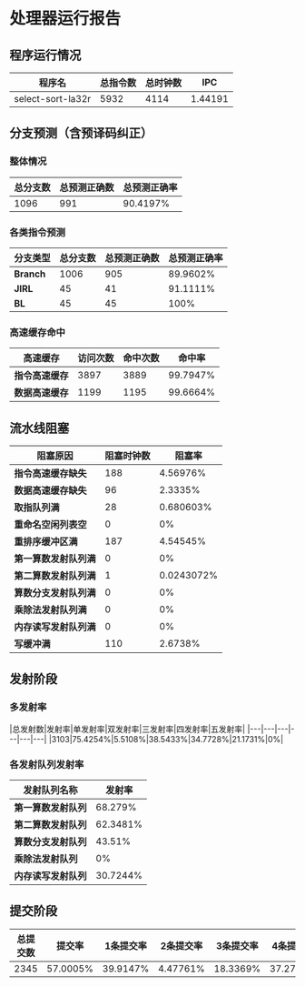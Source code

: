 # 处理器运行报告
## 程序运行情况
|程序名|总指令数|总时钟数|IPC|
|---|---|---|---|
|select-sort-la32r|5932|4114|1.44191|

## 分支预测（含预译码纠正）
### 整体情况
|总分支数|总预测正确数|总预测正确率|
|---|---|---|
|1096|991|90.4197%|

### 各类指令预测
|分支类型|总分支数|总预测正确数|总预测正确率|
|---|---|---|---|
|**Branch**| 1006 | 905 | 89.9602%|
|**JIRL**| 45 | 41 | 91.1111%|
|**BL**| 45 | 45 | 100%|

### 高速缓存命中
|高速缓存|访问次数|命中次数|命中率|
|---|---|---|---|
|**指令高速缓存**| 3897 | 3889 | 99.7947%|
|**数据高速缓存**| 1199 | 1195 | 99.6664%|
## 流水线阻塞
|阻塞原因|阻塞时钟数|阻塞率|
|---|---|---|
|**指令高速缓存缺失**| 188 | 4.56976%|
|**数据高速缓存缺失**| 96 | 2.3335%|
|**取指队列满**| 28 | 0.680603%|
|**重命名空闲列表空**|0 | 0%|
|**重排序缓冲区满**|187 | 4.54545%|
|**第一算数发射队列满**|0 | 0%|
|**第二算数发射队列满**|1 | 0.0243072%|
|**算数分支发射队列满**|0 | 0%|
|**乘除法发射队列满**|0 | 0%|
|**内存读写发射队列满**|0 | 0%|
|**写缓冲满**|110 | 2.6738%|

## 发射阶段
### 多发射率
|总发射数|发射率|单发射率|双发射率|三发射率|四发射率|五发射率|
|---|---|---|---|---|---|
|3103|75.4254%|5.5108%|38.5433%|34.7728%|21.1731%|0%|

### 各发射队列发射率
|发射队列名称|发射率|
|---|---|
|**第一算数发射队列**|68.279%|
|**第二算数发射队列**|62.3481%|
|**算数分支发射队列**|43.51%|
|**乘除法发射队列**|0%|
|**内存读写发射队列**|30.7244%|

## 提交阶段
|总提交数|提交率|1条提交率|2条提交率|3条提交率|4条提交率|
|---|---|---|---|---|---|
|2345|57.0005%|39.9147%|4.47761%|18.3369%|37.2708%|
